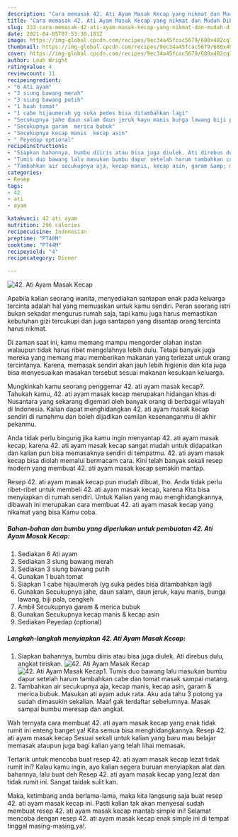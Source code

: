 ```yaml
---
description: "Cara memasak 42. Ati Ayam Masak Kecap yang nikmat dan Mudah Dibuat"
title: "Cara memasak 42. Ati Ayam Masak Kecap yang nikmat dan Mudah Dibuat"
slug: 333-cara-memasak-42-ati-ayam-masak-kecap-yang-nikmat-dan-mudah-dibuat
date: 2021-04-05T07:53:30.181Z
image: https://img-global.cpcdn.com/recipes/9ec34a45fcac5679/680x482cq70/42-ati-ayam-masak-kecap-foto-resep-utama.jpg
thumbnail: https://img-global.cpcdn.com/recipes/9ec34a45fcac5679/680x482cq70/42-ati-ayam-masak-kecap-foto-resep-utama.jpg
cover: https://img-global.cpcdn.com/recipes/9ec34a45fcac5679/680x482cq70/42-ati-ayam-masak-kecap-foto-resep-utama.jpg
author: Leah Wright
ratingvalue: 4
reviewcount: 11
recipeingredient:
- "6 Ati ayam"
- "3 siung bawang merah"
- "3 siung bawang putih"
- "1 buah tomat"
- "1 cabe hijaumerah yg suka pedes bisa ditambahkan lagi"
- "Secukupnya jahe daun salam daun jeruk kayu manis bunga lawang biji pala cengkeh"
- "Secukupnya garam  merica bubuk"
- "Secukupnya kecap manis  kecap asin"
- " Peyedap optional"
recipeinstructions:
- "Siapkan bahannya, bumbu diiris atau bisa juga diulek. Ati direbus dulu, angkat tiriskan."
- "Tumis duo bawang lalu masukan bumbu dapur setelah harum tambahkan cabe dan tomat masak sampai matang."
- "Tambahkan air secukupnya aja, kecap manis, kecap asin, garam &amp; merica bubuk. Masukan ati ayam aduk rata. Aku ada tahu 3 potong ya sudah dimasukin sekalian. Maaf gak terdaftar sebelumnya. Masak sampai bumbu meresap dan angkat."
categories:
- Resep
tags:
- 42
- ati
- ayam

katakunci: 42 ati ayam 
nutrition: 296 calories
recipecuisine: Indonesian
preptime: "PT40M"
cooktime: "PT44M"
recipeyield: "4"
recipecategory: Dinner

---
```



![42. Ati Ayam Masak Kecap](https://img-global.cpcdn.com/recipes/9ec34a45fcac5679/680x482cq70/42-ati-ayam-masak-kecap-foto-resep-utama.jpg)

Apabila kalian seorang wanita, menyediakan santapan enak pada keluarga tercinta adalah hal yang memuaskan untuk kamu sendiri. Peran seorang istri bukan sekadar mengurus rumah saja, tapi kamu juga harus memastikan kebutuhan gizi tercukupi dan juga santapan yang disantap orang tercinta harus nikmat.

Di zaman  saat ini, kamu memang mampu mengorder olahan instan walaupun tidak harus ribet mengolahnya lebih dulu. Tetapi banyak juga mereka yang memang mau memberikan makanan yang terlezat untuk orang tercintanya. Karena, memasak sendiri akan jauh lebih higienis dan kita juga bisa menyesuaikan masakan tersebut sesuai makanan kesukaan keluarga. 



Mungkinkah kamu seorang penggemar 42. ati ayam masak kecap?. Tahukah kamu, 42. ati ayam masak kecap merupakan hidangan khas di Nusantara yang sekarang digemari oleh banyak orang di berbagai wilayah di Indonesia. Kalian dapat menghidangkan 42. ati ayam masak kecap sendiri di rumahmu dan boleh dijadikan camilan kesenanganmu di akhir pekanmu.

Anda tidak perlu bingung jika kamu ingin menyantap 42. ati ayam masak kecap, karena 42. ati ayam masak kecap sangat mudah untuk didapatkan dan kalian pun bisa memasaknya sendiri di tempatmu. 42. ati ayam masak kecap bisa diolah memalui bermacam cara. Kini telah banyak sekali resep modern yang membuat 42. ati ayam masak kecap semakin mantap.

Resep 42. ati ayam masak kecap pun mudah dibuat, lho. Anda tidak perlu ribet-ribet untuk membeli 42. ati ayam masak kecap, karena Kita bisa menyiapkan di rumah sendiri. Untuk Kalian yang mau menghidangkannya, dibawah ini merupakan cara membuat 42. ati ayam masak kecap yang nikamat yang bisa Kamu coba.

<!--inarticleads1-->

##### Bahan-bahan dan bumbu yang diperlukan untuk pembuatan 42. Ati Ayam Masak Kecap:

1. Sediakan 6 Ati ayam
1. Sediakan 3 siung bawang merah
1. Sediakan 3 siung bawang putih
1. Gunakan 1 buah tomat
1. Siapkan 1 cabe hijau/merah (yg suka pedes bisa ditambahkan lagi)
1. Gunakan Secukupnya jahe, daun salam, daun jeruk, kayu manis, bunga lawang, biji pala, cengkeh
1. Ambil Secukupnya garam &amp; merica bubuk
1. Gunakan Secukupnya kecap manis &amp; kecap asin
1. Sediakan  Peyedap (optional)




<!--inarticleads2-->

##### Langkah-langkah menyiapkan 42. Ati Ayam Masak Kecap:

1. Siapkan bahannya, bumbu diiris atau bisa juga diulek. Ati direbus dulu, angkat tiriskan.
<img src="https://img-global.cpcdn.com/steps/7adf7ff1a70c820a/160x128cq70/42-ati-ayam-masak-kecap-langkah-memasak-1-foto.jpg" alt="42. Ati Ayam Masak Kecap"><img src="https://img-global.cpcdn.com/steps/5f42fd47cb845b19/160x128cq70/42-ati-ayam-masak-kecap-langkah-memasak-1-foto.jpg" alt="42. Ati Ayam Masak Kecap">1. Tumis duo bawang lalu masukan bumbu dapur setelah harum tambahkan cabe dan tomat masak sampai matang.
1. Tambahkan air secukupnya aja, kecap manis, kecap asin, garam &amp; merica bubuk. Masukan ati ayam aduk rata. Aku ada tahu 3 potong ya sudah dimasukin sekalian. Maaf gak terdaftar sebelumnya. Masak sampai bumbu meresap dan angkat.




Wah ternyata cara membuat 42. ati ayam masak kecap yang enak tidak rumit ini enteng banget ya! Kita semua bisa menghidangkannya. Resep 42. ati ayam masak kecap Sesuai sekali untuk kalian yang baru mau belajar memasak ataupun juga bagi kalian yang telah lihai memasak.

Tertarik untuk mencoba buat resep 42. ati ayam masak kecap lezat tidak rumit ini? Kalau kamu ingin, ayo kalian segera buruan menyiapkan alat dan bahannya, lalu buat deh Resep 42. ati ayam masak kecap yang lezat dan tidak rumit ini. Sangat taidak sulit kan. 

Maka, ketimbang anda berlama-lama, maka kita langsung saja buat resep 42. ati ayam masak kecap ini. Pasti kalian tak akan menyesal sudah membuat resep 42. ati ayam masak kecap mantab simple ini! Selamat mencoba dengan resep 42. ati ayam masak kecap enak simple ini di tempat tinggal masing-masing,ya!.

